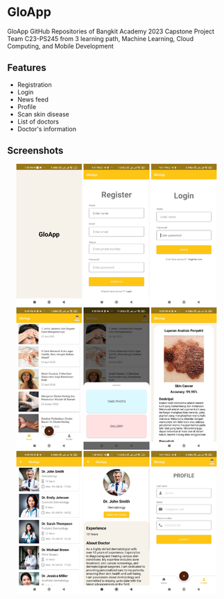 # GloApp 

GloApp GitHub Repositories of Bangkit Academy 2023 Capstone Project Team C23-PS245 from 3 learning path, Machine Learning, Cloud Computing, and Mobile Development

## Features
- Registration
- Login
- News feed
- Profile
- Scan skin disease
- List of doctors
- Doctor's information

## Screenshots
<p align="center">
  <img src="./images/WhatsApp Image 2023-06-14 at 1.51.03 PM.jpeg" width="30%" />
  <img src="./images/WhatsApp Image 2023-06-13 at 9.52.28 PM.jpeg" width="30%" />
  <img src="./images/WhatsApp Image 2023-06-13 at 9.52.29 PM.jpeg" width="30%" />
  <img src="./images/WhatsApp Image 2023-06-13 at 9.52.31 PM.jpeg" width="30%" />
  <img src="./images/WhatsApp Image 2023-06-13 at 9.52.30 PM.jpeg" width="30%" />
  <img src="./images/WhatsApp Image 2023-06-13 at 9.52.29 PM (1).jpeg" width="30%" />
  <img src="./images/WhatsApp Image 2023-06-13 at 9.52.31 PM (1).jpeg" width="30%" />
  <img src="./images/WhatsApp Image 2023-06-14 at 1.49.01 PM.jpeg" width="30%" />
  <img src="./images/WhatsApp Image 2023-06-14 at 12.55.04 PM.jpeg" width="30%" />
</p>
